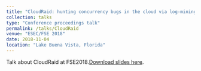 ```yaml
---
title: "CloudRaid: hunting concurrency bugs in the cloud via log-mining"
collection: talks
type: "Conference proceedings talk"
permalink: /talks/CloudRaid
venue: "ESEC/FSE 2018"
date: 2018-11-04
location: "Lake Buena Vista, Florida"
---
```


Talk about CloudRaid at FSE2018.[Download slides here](http://lujiefsi.github.io/files/talk/CloudRaid.pdf).
